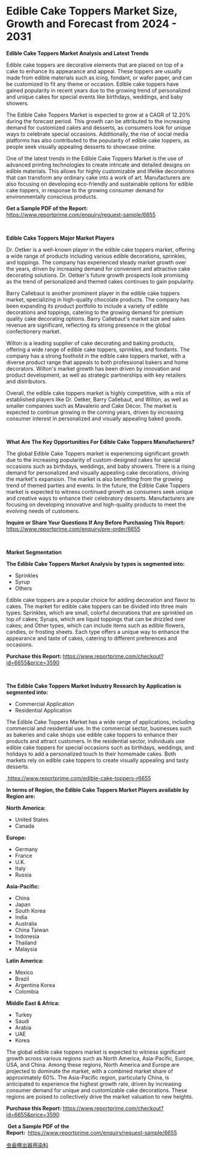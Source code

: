 <p><h1>Edible Cake Toppers Market Size, Growth and Forecast from 2024 - 2031</h1></p><p><strong>Edible Cake Toppers Market Analysis and Latest Trends</strong></p>
<p><p>Edible cake toppers are decorative elements that are placed on top of a cake to enhance its appearance and appeal. These toppers are usually made from edible materials such as icing, fondant, or wafer paper, and can be customized to fit any theme or occasion. Edible cake toppers have gained popularity in recent years due to the growing trend of personalized and unique cakes for special events like birthdays, weddings, and baby showers.</p><p>The Edible Cake Toppers Market is expected to grow at a CAGR of 12.20% during the forecast period. This growth can be attributed to the increasing demand for customized cakes and desserts, as consumers look for unique ways to celebrate special occasions. Additionally, the rise of social media platforms has also contributed to the popularity of edible cake toppers, as people seek visually appealing desserts to showcase online.</p><p>One of the latest trends in the Edible Cake Toppers Market is the use of advanced printing technologies to create intricate and detailed designs on edible materials. This allows for highly customizable and lifelike decorations that can transform any ordinary cake into a work of art. Manufacturers are also focusing on developing eco-friendly and sustainable options for edible cake toppers, in response to the growing consumer demand for environmentally conscious products.</p></p>
<p><strong>Get a Sample PDF of the Report:&nbsp;</strong> <a href="https://www.reportprime.com/enquiry/request-sample/6655">https://www.reportprime.com/enquiry/request-sample/6655</a></p>
<p>&nbsp;</p>
<p><strong>Edible Cake Toppers Major Market Players</strong></p>
<p><p>Dr. Oetker is a well-known player in the edible cake toppers market, offering a wide range of products including various edible decorations, sprinkles, and toppings. The company has experienced steady market growth over the years, driven by increasing demand for convenient and attractive cake decorating solutions. Dr. Oetker's future growth prospects look promising as the trend of personalized and themed cakes continues to gain popularity.</p><p>Barry Callebaut is another prominent player in the edible cake toppers market, specializing in high-quality chocolate products. The company has been expanding its product portfolio to include a variety of edible decorations and toppings, catering to the growing demand for premium quality cake decorating options. Barry Callebaut's market size and sales revenue are significant, reflecting its strong presence in the global confectionery market.</p><p>Wilton is a leading supplier of cake decorating and baking products, offering a wide range of edible cake toppers, sprinkles, and fondants. The company has a strong foothold in the edible cake toppers market, with a diverse product range that appeals to both professional bakers and home decorators. Wilton's market growth has been driven by innovation and product development, as well as strategic partnerships with key retailers and distributors.</p><p>Overall, the edible cake toppers market is highly competitive, with a mix of established players like Dr. Oetker, Barry Callebaut, and Wilton, as well as smaller companies such as Mavalerio and Cake Décor. The market is expected to continue growing in the coming years, driven by increasing consumer interest in personalized and visually appealing baked goods.</p></p>
<p>&nbsp;</p>
<p><strong>What Are The Key Opportunities For Edible Cake Toppers Manufacturers?</strong></p>
<p><p>The global Edible Cake Toppers market is experiencing significant growth due to the increasing popularity of custom-designed cakes for special occasions such as birthdays, weddings, and baby showers. There is a rising demand for personalized and visually appealing cake decorations, driving the market's expansion. The market is also benefiting from the growing trend of themed parties and events. In the future, the Edible Cake Toppers market is expected to witness continued growth as consumers seek unique and creative ways to enhance their celebratory desserts. Manufacturers are focusing on developing innovative and high-quality products to meet the evolving needs of customers.</p></p>
<p><strong>Inquire or Share Your Questions If Any Before Purchasing This Report:</strong> <a href="https://www.reportprime.com/enquiry/pre-order/6655">https://www.reportprime.com/enquiry/pre-order/6655</a></p>
<p>&nbsp;</p>
<p><strong>Market Segmentation</strong></p>
<p><strong>The Edible Cake Toppers Market Analysis by types is segmented into:</strong></p>
<p><ul><li>Sprinkles</li><li>Syrup</li><li>Others</li></ul></p>
<p><p>Edible cake toppers are a popular choice for adding decoration and flavor to cakes. The market for edible cake toppers can be divided into three main types: Sprinkles, which are small, colorful decorations that are sprinkled on top of cakes; Syrups, which are liquid toppings that can be drizzled over cakes; and Other types, which can include items such as edible flowers, candies, or frosting sheets. Each type offers a unique way to enhance the appearance and taste of cakes, catering to different preferences and occasions.</p></p>
<p><strong>Purchase this Report:&nbsp;</strong><a href="https://www.reportprime.com/checkout?id=6655&price=3590">https://www.reportprime.com/checkout?id=6655&price=3590</a></p>
<p>&nbsp;</p>
<p><strong>The Edible Cake Toppers Market Industry Research by Application is segmented into:</strong></p>
<p><ul><li>Commercial Application</li><li>Residential Application</li></ul></p>
<p><p>The Edible Cake Toppers Market has a wide range of applications, including commercial and residential use. In the commercial sector, businesses such as bakeries and cake shops use edible cake toppers to enhance their products and attract customers. In the residential sector, individuals use edible cake toppers for special occasions such as birthdays, weddings, and holidays to add a personalized touch to their homemade cakes. Both markets rely on edible cake toppers to create visually appealing and tasty desserts.</p></p>
<p><a href="https://www.reportprime.com/edible-cake-toppers-r6655">&nbsp;https://www.reportprime.com/edible-cake-toppers-r6655</a></p>
<p><strong>In terms of Region, the Edible Cake Toppers Market Players available by Region are:</strong></p>
<p>
    <p> <strong> North America: </strong>
        <ul>
            <li>United States</li>
            <li>Canada</li>
        </ul>
        </p> 
    <p> <strong> Europe: </strong>
        <ul>
            <li>Germany</li>
            <li>France</li>
            <li>U.K.</li>
            <li>Italy</li>
            <li>Russia</li>
        </ul>
        </p> 
    <p> <strong> Asia-Pacific: </strong>
        <ul>
            <li>China</li>
            <li>Japan</li>
            <li>South Korea</li>
            <li>India</li>
            <li>Australia</li>
            <li>China Taiwan</li>
            <li>Indonesia</li>
            <li>Thailand</li>
            <li>Malaysia</li>
        </ul>
        </p> 
    <p> <strong> Latin America: </strong>
        <ul>
            <li>Mexico</li>
            <li>Brazil</li>
            <li>Argentina Korea</li>
            <li>Colombia</li>
        </ul>
        </p> 
    <p> <strong> Middle East & Africa: </strong>
        <ul>
            <li>Turkey</li>
            <li>Saudi</li>
            <li>Arabia</li>
            <li>UAE</li>
            <li>Korea</li>
        </ul>
    </p>
    </p>
<p><p>The global edible cake toppers market is expected to witness significant growth across various regions such as North America, Asia-Pacific, Europe, USA, and China. Among these regions, North America and Europe are projected to dominate the market, with a combined market share of approximately 60%. The Asia-Pacific region, particularly China, is anticipated to experience the highest growth rate, driven by increasing consumer demand for unique and customizable cake decorations. These regions are poised to collectively drive the market valuation to new heights.</p></p>
<p><strong>Purchase this Report: </strong><a href="https://www.reportprime.com/checkout?id=6655&price=3590">https://www.reportprime.com/checkout?id=6655&price=3590</a></p>
<p>&nbsp;<strong>Get a Sample PDF of the Report:&nbsp;&nbsp;</strong><a href="https://www.reportprime.com/enquiry/request-sample/6655">https://www.reportprime.com/enquiry/request-sample/6655</a></p>
<p><strong></strong></p>
<p><p><a href="https://github.com/nemesis2824/Market-Research-Report-List-1/blob/main/424235019996.md">虫歯検出器用染料</a></p></p>